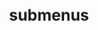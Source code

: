 ---
layout: page
title: submenus
nav: true
nav_order: 6
dropdown: true
children: 
    - title: homepage
      permalink: https://meenrock.github.io/supawatpro/
    - title: divider
    #- title: publications
    #  permalink: /publications/
    - title: projects
      permalink: /projects/
---